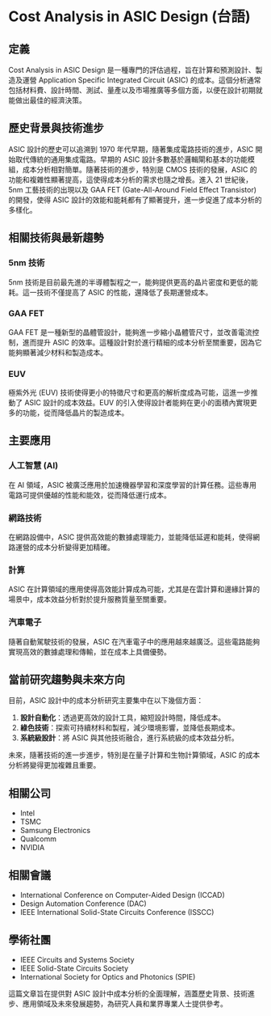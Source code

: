 # Cost Analysis in ASIC Design (台語)

## 定義

Cost Analysis in ASIC Design 是一種專門的評估過程，旨在計算和預測設計、製造及運營 Application Specific Integrated Circuit (ASIC) 的成本。這個分析通常包括材料費、設計時間、測試、量產以及市場推廣等多個方面，以便在設計初期就能做出最佳的經濟決策。

## 歷史背景與技術進步

ASIC 設計的歷史可以追溯到 1970 年代早期，隨著集成電路技術的進步，ASIC 開始取代傳統的通用集成電路。早期的 ASIC 設計多數基於邏輯閘和基本的功能模組，成本分析相對簡單。隨著技術的進步，特別是 CMOS 技術的發展，ASIC 的功能和複雜性顯著提高，這使得成本分析的需求也隨之增長。進入 21 世紀後，5nm 工藝技術的出現以及 GAA FET (Gate-All-Around Field Effect Transistor) 的開發，使得 ASIC 設計的效能和能耗都有了顯著提升，進一步促進了成本分析的多樣化。

## 相關技術與最新趨勢

### 5nm 技術

5nm 技術是目前最先進的半導體製程之一，能夠提供更高的晶片密度和更低的能耗。這一技術不僅提高了 ASIC 的性能，還降低了長期運營成本。

### GAA FET

GAA FET 是一種新型的晶體管設計，能夠進一步縮小晶體管尺寸，並改善電流控制，進而提升 ASIC 的效率。這種設計對於進行精細的成本分析至關重要，因為它能夠顯著減少材料和製造成本。

### EUV

極紫外光 (EUV) 技術使得更小的特徵尺寸和更高的解析度成為可能，這進一步推動了 ASIC 設計的成本效益。EUV 的引入使得設計者能夠在更小的面積內實現更多的功能，從而降低晶片的製造成本。

## 主要應用

### 人工智慧 (AI)

在 AI 領域，ASIC 被廣泛應用於加速機器學習和深度學習的計算任務。這些專用電路可提供優越的性能和能效，從而降低運行成本。

### 網路技術

在網路設備中，ASIC 提供高效能的數據處理能力，並能降低延遲和能耗，使得網路運營的成本分析變得更加精確。

### 計算

ASIC 在計算領域的應用使得高效能計算成為可能，尤其是在雲計算和邊緣計算的場景中，成本效益分析對於提升服務質量至關重要。

### 汽車電子

隨著自動駕駛技術的發展，ASIC 在汽車電子中的應用越來越廣泛。這些電路能夠實現高效的數據處理和傳輸，並在成本上具備優勢。

## 當前研究趨勢與未來方向

目前，ASIC 設計中的成本分析研究主要集中在以下幾個方面：

1. **設計自動化**：透過更高效的設計工具，縮短設計時間，降低成本。
2. **綠色技術**：探索可持續材料和製程，減少環境影響，並降低長期成本。
3. **系統級設計**：將 ASIC 與其他技術融合，進行系統級的成本效益分析。

未來，隨著技術的進一步進步，特別是在量子計算和生物計算領域，ASIC 的成本分析將變得更加複雜且重要。

## 相關公司

- Intel
- TSMC
- Samsung Electronics
- Qualcomm
- NVIDIA

## 相關會議

- International Conference on Computer-Aided Design (ICCAD)
- Design Automation Conference (DAC)
- IEEE International Solid-State Circuits Conference (ISSCC)

## 學術社團

- IEEE Circuits and Systems Society
- IEEE Solid-State Circuits Society
- International Society for Optics and Photonics (SPIE)

這篇文章旨在提供對 ASIC 設計中成本分析的全面理解，涵蓋歷史背景、技術進步、應用領域及未來發展趨勢，為研究人員和業界專業人士提供參考。